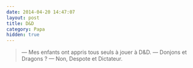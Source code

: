 ```yaml
---
date: 2014-04-20 14:47:07
layout: post
title: D&D
category: Papa
hidden: true
---
```


> — Mes enfants ont appris tous seuls à jouer à D&amp;D.
> — Donjons et Dragons ?
> — Non, Despote et Dictateur.
